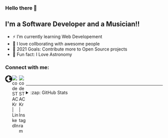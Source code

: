 ### Hello there 👋

## I'm a Software Developer and a Musician!!

- ⚡ I’m currently learning Web Developement
- 👯 I love collborating with awesome people
- 🥅 2021 Goals: Contribute more to Open Source projects
- 🔭 Fun fact: I Love Astronomy 

### Connect with me:

[<img align="left" alt="codeSTACKr.com" width="22px" src="https://raw.githubusercontent.com/iconic/open-iconic/master/svg/globe.svg" />][website]
[<img align="left" alt="codeSTACKr | LinkedIn" width="22px" src="https://cdn.jsdelivr.net/npm/simple-icons@v3/icons/linkedin.svg" />][linkedin]
[<img align="left" alt="codeSTACKr | Instagram" width="22px" src="https://cdn.jsdelivr.net/npm/simple-icons@v3/icons/instagram.svg" />][instagram]

<br />

---

<details>
  <summary>:zap: GitHub Stats</summary>

  <img align="left" alt="Zidaan's GitHub Stats" src="https://github-readme-stats.codestackr.vercel.app/api?username=thzidaan&hide=stars&show_icons=true&theme=dark&hide_border=true" />

</details>

[website]: https://zidaan.dev
[instagram]: https://instagram.com/thzidaan
[linkedin]: https://linkedin.com/in/tahmidul-zidaan-2b973b200

<!--
**thzidaan/Zidaan** is a ✨ _special_ ✨ repository because its `README.md` appears on the front of your GitHub profile.
-->
